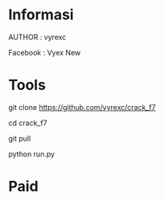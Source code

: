 # Informasi

AUTHOR : vyrexc

Facebook : Vyex New

# Tools 
git clone https://github.com/vyrexc/crack_f7

cd crack_f7

git pull

python run.py

# Paid 
